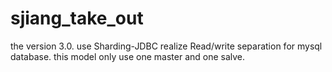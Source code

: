 # sjiang_take_out

the version 3.0. 
use Sharding-JDBC realize Read/write separation for mysql database.
this model only use one master and one salve.
